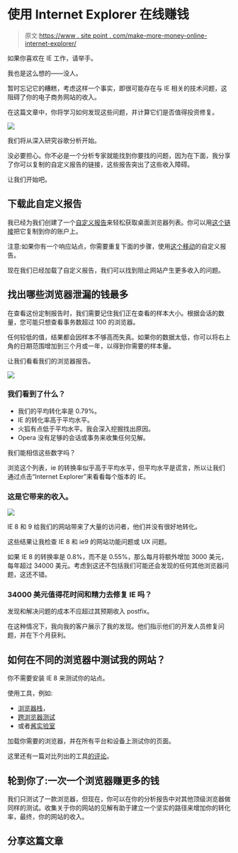 # 使用 Internet Explorer 在线赚钱

> 原文:[https://www . site point . com/make-more-money-online-internet-explorer/](https://www.sitepoint.com/make-more-money-online-internet-explorer/)

如果你喜欢在 IE 工作，请举手。

我也是这么想的——没人。

暂时忘记它的糟糕，考虑这样一个事实，即很可能存在与 IE 相关的技术问题，这阻碍了你的电子商务网站的收入。

在这篇文章中，你将学习如何发现这些问题，并计算它们是否值得投资修复。

![](../Images/12f4c9a10fe6f342e440f359179ff55f.png)

我们将从深入研究谷歌分析开始。

没必要担心。你不必是一个分析专家就能找到你要找的问题，因为在下面，我分享了你可以复制的自定义报告的链接，这些报告突出了这些收入障碍。

让我们开始吧。

## 下载此自定义报告

我已经为我们创建了一个[自定义报告](https://www.google.com/analytics/web/template?uid=OjL9nhnjSQGN86k95gSXqQ)来轻松获取桌面浏览器列表。你可以用[这个链接](https://www.google.com/analytics/web/template?uid=OjL9nhnjSQGN86k95gSXqQ)把它复制到你的账户上。

注意:如果你有一个响应站点，你需要重复下面的步骤，使用[这个移动](https://www.google.com/analytics/web/template?uid=VCMmxTPqR7OTAbRnK2bahg)的自定义报告。

现在我们已经加载了自定义报告，我们可以找到阻止网站产生更多收入的问题。

## 找出哪些浏览器泄漏的钱最多

在查看这份定制报告时，我们需要记住我们正在查看的样本大小。根据会话的数量，您可能只想查看事务数超过 100 的浏览器。

任何较低的值，结果都会因样本不够高而失真。如果你的数据太低，你可以将右上角的日期范围增加到三个月或一年，以得到你需要的样本量。

让我们看看我们的浏览器报告。

![](../Images/35da72a900dfb30995934e56b5990f92.png)

### 我们看到了什么？

*   我们的平均转化率是 0.79%。
*   IE 的转化率高于平均水平。
*   火狐有点低于平均水平。我会深入挖掘找出原因。
*   Opera 没有足够的会话或事务来收集任何见解。

我们能相信这些数字吗？

浏览这个列表，ie 的转换率似乎高于平均水平，但平均水平是谎言，所以让我们通过点击“Internet Explorer”来看看每个版本的 IE。

### 这是它带来的收入。

![](../Images/bfc3ee12685b2f616d637772c8045841.png)

IE 8 和 9 给我们的网站带来了大量的访问者，他们并没有很好地转化。

这些结果让我检查 IE 8 和 ie9 的网站功能问题或 UX 问题。

如果 IE 8 的转换率是 0.8%，而不是 0.55%，那么每月将额外增加 3000 美元，每年超过 34000 美元。考虑到这还不包括我们可能还会发现的任何其他浏览器问题，这还不错。

### 34000 美元值得花时间和精力去修复 IE 吗？

发现和解决问题的成本不应超过其预期收入 postfix。

在这种情况下，我向我的客户展示了我的发现。他们指示他们的开发人员修复问题，并在下个月获利。

## 如何在不同的浏览器中测试我的网站？

你不需要安装 IE 8 来测试你的站点。

使用工具，例如:

*   [浏览器栈](http://browserstack.com)，
*   [跨浏览器测试](http://crossbrowsertesting.com/)
*   或者[酱实验室](http://saucelabs.com/)

加载你需要的浏览器，并在所有平台和设备上测试你的页面。

这里还有一篇对比列出的工具[的评论](http://www.smashingmagazine.com/2011/08/07/a-dozen-cross-browser-testing-tools/)。

## 轮到你了:一次一个浏览器赚更多的钱

我们只测试了一款浏览器，但现在，你可以在你的分析报告中对其他顶级浏览器做同样的测试。收集关于你的网站的见解有助于建立一个坚实的路径来增加你的转化率，最终，你的网站的收入。

## 分享这篇文章